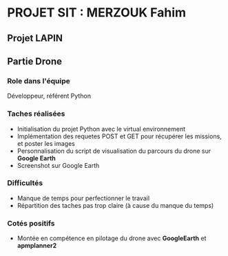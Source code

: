 # PROJET SIT : MERZOUK Fahim 
## Projet LAPIN 
## Partie Drone
### Role dans l'équipe
Développeur, référent Python
### Taches réalisées
  * Initialisation du projet Python avec le virtual environnement
  * Implémentation des requetes POST et GET pour récupérer les missions, et poster les images 
  * Personnalisation du script de visualisation du parcours du drone sur **Google Earth**
  * Screenshot sur Google Earth

### Difficultés
  * Manque de temps pour perfectionner le travail
  * Répartition des taches pas trop claire (à cause du manque du temps)
### Cotés positifs
  * Montée en compétence en pilotage du drone avec **GoogleEarth** et **apmplanner2**

  
